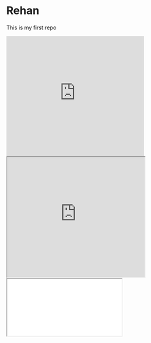 # Rehan
This is my first repo
<!DOCTYPE html>
<html>
<head>
  <title>Try It Yourself</title>
</head>
<body>

 <iframe width="360" height="315" src="https://www.youtube.com/embed/lhKHOOlU2UA" frameborder="0"
allowfullscreen></iframe>

 <iframe width="360" height="315" src="https://www.youtube.com/embed/58AKflkzvLY"style="border:4p  red solid"allowfullscreen></iframe>
<iframe src="html_css.html">
  
  https://youtu.be/58AKflkzvLY?feature=shared
  ->
</iframe>
   
 
</body>
</html>
